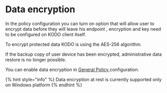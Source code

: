 # Data encryption

In the policy configuration you can turn on option that will allow user to encrypt data before they will leave his endpoint , encryption and key need to be configured on KODO client itself.

To encrypt protected data KODO is using the AES-256 algorithm.

If the backup copy of user device has been encrypted, administrative data restore is no longer possible.

You can enable data encryption in [General Policy ]()configuration.

{% hint style="info" %}
Data encryption at rest is currently supported only on Windows platform
{% endhint %}

